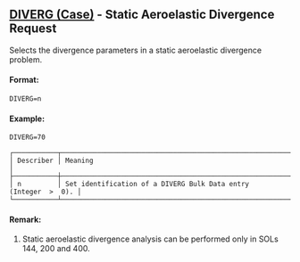## [DIVERG (Case)](https://help.hexagonmi.com/bundle/MSC_Nastran_2022.4/page/Nastran_Combined_Book/qrg/casecontrol4a/TOC.DIVERG.Case.xhtml) - Static Aeroelastic Divergence Request
Selects the divergence parameters in a static aeroelastic divergence problem.
#### Format:

```nastran
DIVERG=n
```

#### Example:

```nastran
DIVERG=70
```

```text
┌───────────┬─────────────────────────────────────────────────────────────────┐
│ Describer │ Meaning                                                         │
├───────────┼─────────────────────────────────────────────────────────────────┤
│ n         │ Set identification of a DIVERG Bulk Data entry (Integer  >  0). │
└───────────┴─────────────────────────────────────────────────────────────────┘
```
#### Remark:

1. Static aeroelastic divergence analysis can be performed only in SOLs 144, 200 and 400.
